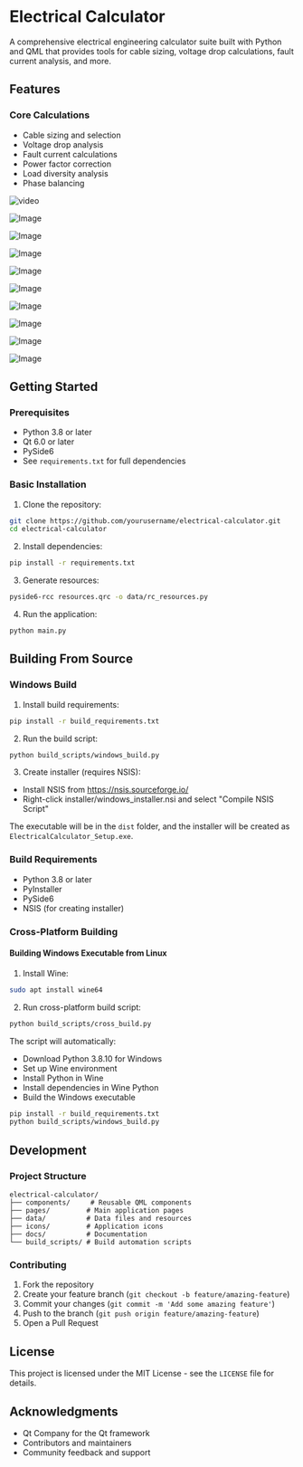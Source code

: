 # Electrical Calculator

A comprehensive electrical engineering calculator suite built with Python and QML that provides tools for cable sizing, voltage drop calculations, fault current analysis, and more.

## Features

### Core Calculations
- Cable sizing and selection
- Voltage drop analysis 
- Fault current calculations
- Power factor correction
- Load diversity analysis
- Phase balancing

![video]((media/"Screencast.mp4"))

![Image](https://github.com/user-attachments/assets/7f9eb6e1-06b2-4d72-934f-b613d32ca90c)

![Image](https://github.com/user-attachments/assets/344f6725-d1f3-4d2c-80be-b3ae8c69b64b)

![Image](https://github.com/user-attachments/assets/f14193c9-bb32-4ed7-8e2a-3737d09fbb80)

![Image](https://github.com/user-attachments/assets/78289c45-4dae-4b97-8e61-c341a3de903c)

![Image](https://github.com/user-attachments/assets/c29e6749-ead1-4cb7-8332-aab87a47f8ed)

![Image](https://github.com/user-attachments/assets/63c39487-3109-4e64-9ebe-c13e941e69c6)

![Image](https://github.com/user-attachments/assets/000c387f-f8dd-4732-879c-021c3430657a)

![Image](https://github.com/user-attachments/assets/79e2eec1-9ea1-4451-a5d9-e47eecc2302d)

![Image](https://github.com/user-attachments/assets/68ec1a52-4fd0-4e80-bd2a-2b5375aecb41)

## Getting Started

### Prerequisites
- Python 3.8 or later
- Qt 6.0 or later
- PySide6
- See `requirements.txt` for full dependencies

### Basic Installation

1. Clone the repository:
```bash
git clone https://github.com/yourusername/electrical-calculator.git
cd electrical-calculator
```

2. Install dependencies:
```bash
pip install -r requirements.txt
```

3. Generate resources:
```bash
pyside6-rcc resources.qrc -o data/rc_resources.py
```

4. Run the application:
```bash
python main.py
```

## Building From Source

### Windows Build

1. Install build requirements:
```bash
pip install -r build_requirements.txt
```

2. Run the build script:
```bash
python build_scripts/windows_build.py
```

3. Create installer (requires NSIS):
- Install NSIS from https://nsis.sourceforge.io/
- Right-click installer/windows_installer.nsi and select "Compile NSIS Script"

The executable will be in the `dist` folder, and the installer will be created as `ElectricalCalculator_Setup.exe`.

### Build Requirements
- Python 3.8 or later
- PyInstaller
- PySide6
- NSIS (for creating installer)

### Cross-Platform Building

#### Building Windows Executable from Linux
1. Install Wine:
```bash
sudo apt install wine64
```

2. Run cross-platform build script:
```bash
python build_scripts/cross_build.py
```

The script will automatically:
- Download Python 3.8.10 for Windows
- Set up Wine environment
- Install Python in Wine
- Install dependencies in Wine Python
- Build the Windows executable

```bash
pip install -r build_requirements.txt
python build_scripts/windows_build.py
```

## Development

### Project Structure
```
electrical-calculator/
├── components/     # Reusable QML components
├── pages/         # Main application pages
├── data/          # Data files and resources
├── icons/         # Application icons
├── docs/          # Documentation
└── build_scripts/ # Build automation scripts
```

### Contributing
1. Fork the repository
2. Create your feature branch (`git checkout -b feature/amazing-feature`)
3. Commit your changes (`git commit -m 'Add some amazing feature'`)
4. Push to the branch (`git push origin feature/amazing-feature`)
5. Open a Pull Request

## License
This project is licensed under the MIT License - see the `LICENSE` file for details.

## Acknowledgments
- Qt Company for the Qt framework
- Contributors and maintainers
- Community feedback and support